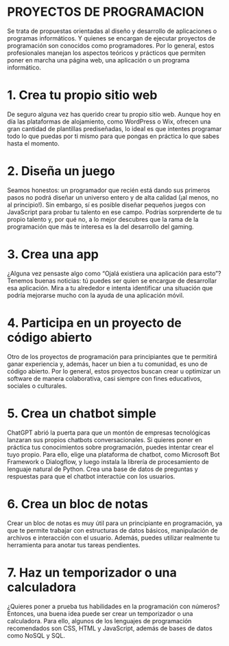 # PROYECTOS DE PROGRAMACION
Se trata de propuestas orientadas al diseño y desarrollo de aplicaciones o programas informáticos. Y quienes se encargan de ejecutar proyectos de programación son conocidos como programadores. Por lo general, estos profesionales manejan los aspectos teóricos y prácticos que permiten poner en marcha una página web, una aplicación o un programa informático.
# 1. Crea tu propio sitio web
De seguro alguna vez has querido crear tu propio sitio web. Aunque hoy en día las plataformas de alojamiento, como WordPress o Wix, ofrecen una gran cantidad de plantillas prediseñadas, lo ideal es que intentes programar todo lo que puedas por ti mismo para que pongas en práctica lo que sabes hasta el momento.
# 2. Diseña un juego
Seamos honestos: un programador que recién está dando sus primeros pasos no podrá diseñar un universo entero y de alta calidad (¡al menos, no al principio!). Sin embargo, sí es posible diseñar pequeños juegos con JavaScript para probar tu talento en ese campo. Podrías sorprenderte de tu propio talento y, por qué no, a lo mejor descubres que la rama de la programación que más te interesa es la del desarrollo del gaming.
# 3. Crea una app
¿Alguna vez pensaste algo como “Ojalá existiera una aplicación para esto”? Tenemos buenas noticias: tú puedes ser quien se encargue de desarrollar esa aplicación. Mira a tu alrededor e intenta identificar una situación que podría mejorarse mucho con la ayuda de una aplicación móvil.
# 4. Participa en un proyecto de código abierto
Otro de los proyectos de programación para principiantes que te permitirá ganar experiencia y, además, hacer un bien a tu comunidad, es uno de código abierto. Por lo general, estos proyectos buscan crear u optimizar un software de manera colaborativa, casi siempre con fines educativos, sociales o culturales.
# 5. Crea un chatbot simple
ChatGPT abrió la puerta para que un montón de empresas tecnológicas lanzaran sus propios chatbots conversacionales. Si quieres poner en práctica tus conocimientos sobre programación, puedes intentar crear el tuyo propio. Para ello, elige una plataforma de chatbot, como Microsoft Bot Framework o Dialogflow, y luego instala la librería de procesamiento de lenguaje natural de Python. Crea una base de datos de preguntas y respuestas para que el chatbot interactúe con los usuarios. 
# 6. Crea un bloc de notas
Crear un bloc de notas es muy útil para un principiante en programación, ya que te permite trabajar con estructuras de datos básicos, manipulación de archivos e interacción con el usuario. Además, puedes utilizar realmente tu herramienta para anotar tus tareas pendientes. 
# 7. Haz un temporizador o una calculadora
¿Quieres poner a prueba tus habilidades en la programación con números? Entonces, una buena idea puede ser crear un temporizador o una calculadora. Para ello, algunos de los lenguajes de programación recomendados son CSS, HTML y JavaScript, además de bases de datos como NoSQL y SQL. 